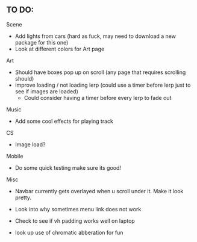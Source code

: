 ## TO DO:

Scene
 - Add lights from cars (hard as fuck, may need to download a new package for this one)
 - Look at different colors for Art page

Art
 - Should have boxes pop up on scroll (any page that requires scrolling should)
 - improve loading / not loading lerp (could use a timer before lerp just to see if images are loaded)
    - Could consider having a timer before every lerp to fade out

Music
 - Add some cool effects for playing track

CS
 - Image load?

Mobile
 - Do some quick testing make sure its good!

Misc
 - Navbar currently gets overlayed when u scroll under it. Make it look pretty. 
 - Look into why sometimes menu link does not work
 - Check to see if vh padding works well on laptop

 - look up use of chromatic abberation for fun